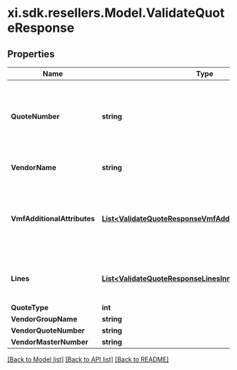 # xi.sdk.resellers.Model.ValidateQuoteResponse

## Properties

Name | Type | Description | Notes
------------ | ------------- | ------------- | -------------
**QuoteNumber** | **string** | A unique identifier generated by Ingram Micro&#39;s CRM specific to each quote. | [optional] 
**VendorName** | **string** | The name of the vendor. | [optional] 
**VmfAdditionalAttributes** | [**List&lt;ValidateQuoteResponseVmfAdditionalAttributesInner&gt;**](ValidateQuoteResponseVmfAdditionalAttributesInner.md) | The object containing the list of fields required at a header level by the vendor. | [optional] 
**Lines** | [**List&lt;ValidateQuoteResponseLinesInner&gt;**](ValidateQuoteResponseLinesInner.md) | The object containing the lines from the quote. | [optional] 
**QuoteType** | **int** |  | [optional] 
**VendorGroupName** | **string** |  | [optional] 
**VendorQuoteNumber** | **string** |  | [optional] 
**VendorMasterNumber** | **string** |  | [optional] 

[[Back to Model list]](../README.md#documentation-for-models) [[Back to API list]](../README.md#documentation-for-api-endpoints) [[Back to README]](../README.md)

